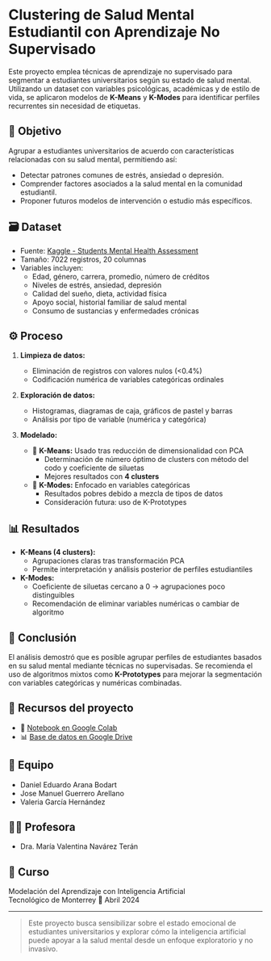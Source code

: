 # Clustering de Salud Mental Estudiantil con Aprendizaje No Supervisado

Este proyecto emplea técnicas de aprendizaje no supervisado para segmentar a estudiantes universitarios según su estado de salud mental. Utilizando un dataset con variables psicológicas, académicas y de estilo de vida, se aplicaron modelos de **K-Means** y **K-Modes** para identificar perfiles recurrentes sin necesidad de etiquetas.

## 🎯 Objetivo

Agrupar a estudiantes universitarios de acuerdo con características relacionadas con su salud mental, permitiendo así:

- Detectar patrones comunes de estrés, ansiedad o depresión.
- Comprender factores asociados a la salud mental en la comunidad estudiantil.
- Proponer futuros modelos de intervención o estudio más específicos.

## 🗃️ Dataset

- Fuente: [Kaggle - Students Mental Health Assessment](https://www.kaggle.com/datasets/sonia22222/students-mental-health-assessments)
- Tamaño: 7022 registros, 20 columnas
- Variables incluyen:
  - Edad, género, carrera, promedio, número de créditos
  - Niveles de estrés, ansiedad, depresión
  - Calidad del sueño, dieta, actividad física
  - Apoyo social, historial familiar de salud mental
  - Consumo de sustancias y enfermedades crónicas

## ⚙️ Proceso

1. **Limpieza de datos:**
   - Eliminación de registros con valores nulos (<0.4%)
   - Codificación numérica de variables categóricas ordinales

2. **Exploración de datos:**
   - Histogramas, diagramas de caja, gráficos de pastel y barras
   - Análisis por tipo de variable (numérica y categórica)

3. **Modelado:**
   - 🔹 **K-Means:** Usado tras reducción de dimensionalidad con PCA
     - Determinación de número óptimo de clusters con método del codo y coeficiente de siluetas
     - Mejores resultados con **4 clusters**
   - 🔸 **K-Modes:** Enfocado en variables categóricas
     - Resultados pobres debido a mezcla de tipos de datos
     - Consideración futura: uso de K-Prototypes

## 📊 Resultados

- **K-Means (4 clusters):**
  - Agrupaciones claras tras transformación PCA
  - Permite interpretación y análisis posterior de perfiles estudiantiles
- **K-Modes:**
  - Coeficiente de siluetas cercano a 0 → agrupaciones poco distinguibles
  - Recomendación de eliminar variables numéricas o cambiar de algoritmo

## 🧠 Conclusión

El análisis demostró que es posible agrupar perfiles de estudiantes basados en su salud mental mediante técnicas no supervisadas. Se recomienda el uso de algoritmos mixtos como **K-Prototypes** para mejorar la segmentación con variables categóricas y numéricas combinadas.

## 🔗 Recursos del proyecto

- 📁 [Notebook en Google Colab](https://colab.research.google.com/drive/1cgZ1ezkdVXi_3qEUXlhkc4nZRmMdQEMn?usp=sharing)
- 📊 [Base de datos en Google Drive](https://drive.google.com/file/d/1CKvM020-eHGErHYtVX1WSGN2mVtz1gy1/view?usp=sharing)

## 👥 Equipo

- Daniel Eduardo Arana Bodart  
- Jose Manuel Guerrero Arellano  
- Valeria García Hernández  

## 🧑‍🏫 Profesora

- Dra. María Valentina Navárez Terán

## 🏫 Curso

Modelación del Aprendizaje con Inteligencia Artificial  
Tecnológico de Monterrey
📅 Abril 2024

---

> Este proyecto busca sensibilizar sobre el estado emocional de estudiantes universitarios y explorar cómo la inteligencia artificial puede apoyar a la salud mental desde un enfoque exploratorio y no invasivo.
